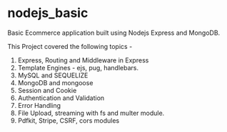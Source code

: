 # nodejs_basic
Basic Ecommerce application built using Nodejs Express and MongoDB.

This Project covered the following topics - 

1. Express, Routing and Middleware in Express 
2. Template Engines - ejs, pug, handlebars.
3. MySQL and SEQUELIZE
4. MongoDB and mongoose
5. Session and Cookie
6. Authentication and Validation
7. Error Handling
8. File Upload, streaming with fs and multer module.
9. Pdfkit, Stripe, CSRF, cors modules
 

